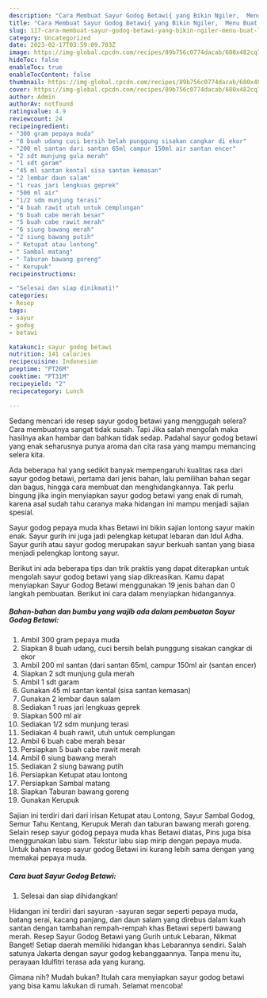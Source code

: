 ```yaml
---
description: "Cara Membuat Sayur Godog Betawi{ yang Bikin Ngiler,  Menu Buat lebaran"
title: "Cara Membuat Sayur Godog Betawi{ yang Bikin Ngiler,  Menu Buat lebaran"
slug: 117-cara-membuat-sayur-godog-betawi-yang-bikin-ngiler-menu-buat-lebaran
category: Uncategorized
date: 2023-02-17T03:59:09.703Z
image: https://img-global.cpcdn.com/recipes/89b756c0774dacab/680x482cq70/sayur-godog-betawi-foto-resep-utama.jpg
hideToc: false
enableToc: true
enableTocContent: false
thumbnail: https://img-global.cpcdn.com/recipes/89b756c0774dacab/680x482cq70/sayur-godog-betawi-foto-resep-utama.jpg
cover: https://img-global.cpcdn.com/recipes/89b756c0774dacab/680x482cq70/sayur-godog-betawi-foto-resep-utama.jpg
author: Admin
authorAv: notfound
ratingvalue: 4.9
reviewcount: 24
recipeingredient:
- "300 gram pepaya muda"
- "8 buah udang cuci bersih belah punggung sisakan cangkar di ekor"
- "200 ml santan dari santan 65ml campur 150ml air santan encer"
- "2 sdt munjung gula merah"
- "1 sdt garam"
- "45 ml santan kental sisa santan kemasan"
- "2 lembar daun salam"
- "1 ruas jari lengkuas geprek"
- "500 ml air"
- "1/2 sdm munjung terasi"
- "4 buah rawit utuh untuk cemplungan"
- "6 buah cabe merah besar"
- "5 buah cabe rawit merah"
- "6 siung bawang merah"
- "2 siung bawang putih"
- " Ketupat atau lontong"
- " Sambal matang"
- " Taburan bawang goreng"
- " Kerupuk"
recipeinstructions:

- "Selesai dan siap dinikmati!"
categories:
- Resep
tags:
- sayur
- godog
- betawi

katakunci: sayur godog betawi 
nutrition: 141 calories
recipecuisine: Indonesian
preptime: "PT26M"
cooktime: "PT31M"
recipeyield: "2"
recipecategory: Lunch

---
```



Sedang mencari ide resep sayur godog betawi yang menggugah selera? Cara membuatnya sangat tidak susah. Tapi Jika salah mengolah maka hasilnya akan hambar dan bahkan tidak sedap. Padahal sayur godog betawi yang enak seharusnya punya aroma dan cita rasa yang mampu memancing selera kita.


Ada beberapa hal yang sedikit banyak mempengaruhi kualitas rasa dari sayur godog betawi, pertama dari jenis bahan, lalu pemilihan bahan segar dan bagus, hingga cara membuat dan menghidangkannya. Tak perlu bingung jika ingin menyiapkan sayur godog betawi yang enak di rumah, karena asal sudah tahu caranya maka hidangan ini mampu menjadi sajian spesial.

Sayur godog pepaya muda khas Betawi ini bikin sajian lontong sayur makin enak. Sayur gurih ini juga jadi pelengkap ketupat lebaran dan Idul Adha. Sayur gurih atau sayur godog merupakan sayur berkuah santan yang biasa menjadi pelengkap lontong sayur.


Berikut ini ada beberapa tips dan trik praktis yang dapat diterapkan untuk mengolah sayur godog betawi yang siap dikreasikan. Kamu dapat menyiapkan Sayur Godog Betawi menggunakan 19 jenis bahan dan 0 langkah pembuatan. Berikut ini cara dalam menyiapkan hidangannya.

<!--inarticleads1-->

##### Bahan-bahan dan bumbu yang wajib ada dalam pembuatan Sayur Godog Betawi:

1. Ambil 300 gram pepaya muda
1. Siapkan 8 buah udang, cuci bersih belah punggung sisakan cangkar di ekor
1. Ambil 200 ml santan (dari santan 65ml, campur 150ml air (santan encer)
1. Siapkan 2 sdt munjung gula merah
1. Ambil 1 sdt garam
1. Gunakan 45 ml santan kental (sisa santan kemasan)
1. Gunakan 2 lembar daun salam
1. Sediakan 1 ruas jari lengkuas geprek
1. Siapkan 500 ml air
1. Sediakan 1/2 sdm munjung terasi
1. Sediakan 4 buah rawit, utuh untuk cemplungan
1. Ambil 6 buah cabe merah besar
1. Persiapkan 5 buah cabe rawit merah
1. Ambil 6 siung bawang merah
1. Sediakan 2 siung bawang putih
1. Persiapkan  Ketupat atau lontong
1. Persiapkan  Sambal matang
1. Siapkan  Taburan bawang goreng
1. Gunakan  Kerupuk


Sajian ini terdiri dari dari irisan Ketupat atau Lontong, Sayur Sambal Godog, Semur Tahu Kentang, Kerupuk Merah dan taburan bawang merah goreng. Selain resep sayur godog pepaya muda khas Betawi diatas, Pins juga bisa menggunakan labu siam. Tekstur labu siap mirip dengan pepaya muda. Untuk bahan resep sayur godog Betawi ini kurang lebih sama dengan yang memakai pepaya muda. 

<!--inarticleads2-->

##### Cara buat Sayur Godog Betawi:


1. Selesai dan siap dihidangkan!

Hidangan ini terdiri dari sayuran -sayuran segar seperti pepaya muda, batang serai, kacang panjang, dan daun salam yang direbus dalam kuah santan dengan tambahan rempah-rempah khas Betawi seperti bawang merah. Resep Sayur Godog Betawi yang Gurih untuk Lebaran, Nikmat Banget! Setiap daerah memiliki hidangan khas Lebarannya sendiri. Salah satunya Jakarta dengan sayur godog kebanggaannya. Tanpa menu itu, perayaan Idulfitri terasa ada yang kurang. 

Gimana nih? Mudah bukan? Itulah cara menyiapkan sayur godog betawi yang bisa kamu lakukan di rumah. Selamat mencoba!
